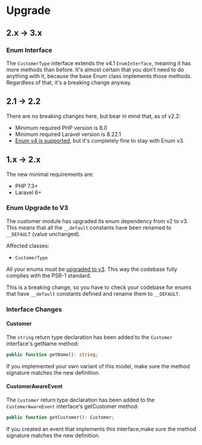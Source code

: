 # Upgrade

## 2.x -> 3.x

### Enum Interface

The `CustomerType` interface extends the v4.1 `EnumInterface`, meaning it has more methods than before.
It's almost certain that you don't need to do anything with it, because the base Enum class implements
those methods. Regardless of that, it's a breaking change anyway.

## 2.1 -> 2.2

There are no breaking changes here, but bear in mind that, as of v2.2:

- Minimum required PHP version is 8.0
- Minimum required Laravel version is 8.22.1
- [Enum v4 is supported](https://konekt.dev/enum/4.x/upgrade#from-v3-to-v4), but it's completely fine to stay with Enum v3.

## 1.x -> 2.x

The new minimal requirements are:

- PHP 7.3+
- Laravel 6+

### Enum Upgrade to V3

The customer module has upgraded its enum dependency from v2 to v3.
This means that all the `__default` constants have been renamed to `__DEFAULT` (value unchanged).

Affected classes:
- `CustomerType`

All your enums must be [upgraded to v3](https://konekt.dev/enum/3.0/upgrade#from-v2-to-v3).
This way the codebase fully complies with the PSR-1 standard.

This is a breaking change, so you have to check your codebase for enums that have
`__default` constants defined and rename them to `__DEFAULT`.

### Interface Changes

#### Customer

The `string` return type declaration has been added to the `Customer` interface's getName method:

```php
public function getName(): string;
```

If you implemented your own variant of this model, make sure the method signature matches the new
definition.

#### CustomerAwareEvent

The `Customer` return type declaration has been added to the `CustomerAwareEvent` interface's
getCustomer method:

```php
public function getCustomer(): Customer;
```

If you created an event that implements this interface,make sure the method signature matches the
new definition.
